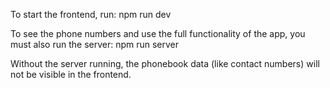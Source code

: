 To start the frontend, run:
npm run dev

To see the phone numbers and use the full functionality of the app, you must also run the server:
npm run server

Without the server running, the phonebook data (like contact numbers) will not be visible in the frontend.

